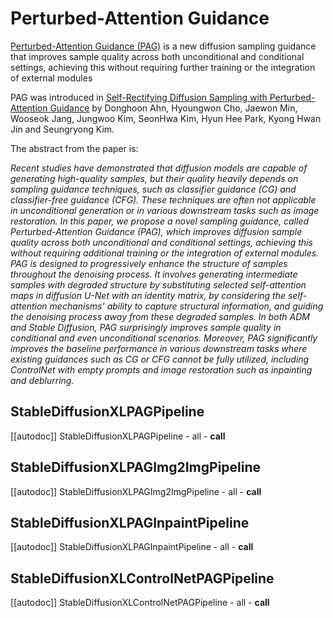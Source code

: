 <!--Copyright 2023 The HuggingFace Team. All rights reserved.

Licensed under the Apache License, Version 2.0 (the "License"); you may not use this file except in compliance with
the License. You may obtain a copy of the License at

http://www.apache.org/licenses/LICENSE-2.0

Unless required by applicable law or agreed to in writing, software distributed under the License is distributed on
an "AS IS" BASIS, WITHOUT WARRANTIES OR CONDITIONS OF ANY KIND, either express or implied. See the License for the
specific language governing permissions and limitations under the License.
-->

# Perturbed-Attention Guidance

[Perturbed-Attention Guidance (PAG)](https://ku-cvlab.github.io/Perturbed-Attention-Guidance/) is a new diffusion sampling guidance that improves sample quality across both unconditional and conditional settings, achieving this without requiring further training or the integration of external modules

PAG was introduced in [Self-Rectifying Diffusion Sampling with Perturbed-Attention Guidance](https://huggingface.co/papers/2403.17377) by Donghoon Ahn, Hyoungwon Cho, Jaewon Min, Wooseok Jang, Jungwoo Kim, SeonHwa Kim, Hyun Hee Park, Kyong Hwan Jin and Seungryong Kim.

The abstract from the paper is:

*Recent studies have demonstrated that diffusion models are capable of generating high-quality samples, but their quality heavily depends on sampling guidance techniques, such as classifier guidance (CG) and classifier-free guidance (CFG). These techniques are often not applicable in unconditional generation or in various downstream tasks such as image restoration. In this paper, we propose a novel sampling guidance, called Perturbed-Attention Guidance (PAG), which improves diffusion sample quality across both unconditional and conditional settings, achieving this without requiring additional training or the integration of external modules. PAG is designed to progressively enhance the structure of samples throughout the denoising process. It involves generating intermediate samples with degraded structure by substituting selected self-attention maps in diffusion U-Net with an identity matrix, by considering the self-attention mechanisms' ability to capture structural information, and guiding the denoising process away from these degraded samples. In both ADM and Stable Diffusion, PAG surprisingly improves sample quality in conditional and even unconditional scenarios. Moreover, PAG significantly improves the baseline performance in various downstream tasks where existing guidances such as CG or CFG cannot be fully utilized, including ControlNet with empty prompts and image restoration such as inpainting and deblurring.*

## StableDiffusionXLPAGPipeline
[[autodoc]] StableDiffusionXLPAGPipeline
	- all
	- __call__

## StableDiffusionXLPAGImg2ImgPipeline
[[autodoc]] StableDiffusionXLPAGImg2ImgPipeline
	- all
	- __call__

## StableDiffusionXLPAGInpaintPipeline
[[autodoc]] StableDiffusionXLPAGInpaintPipeline
	- all
	- __call__

## StableDiffusionXLControlNetPAGPipeline
[[autodoc]] StableDiffusionXLControlNetPAGPipeline
	- all
	- __call__
